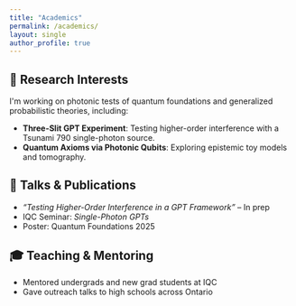 ```yaml
---
title: "Academics"
permalink: /academics/
layout: single
author_profile: true
---
```


## 🧪 Research Interests

I'm working on photonic tests of quantum foundations and generalized probabilistic theories, including:

- **Three-Slit GPT Experiment**: Testing higher-order interference with a Tsunami 790 single-photon source.
- **Quantum Axioms via Photonic Qubits**: Exploring epistemic toy models and tomography.

## 📝 Talks & Publications

- *“Testing Higher-Order Interference in a GPT Framework”* – In prep
- IQC Seminar: *Single-Photon GPTs*
- Poster: Quantum Foundations 2025

## 🎓 Teaching & Mentoring

- Mentored undergrads and new grad students at IQC
- Gave outreach talks to high schools across Ontario
